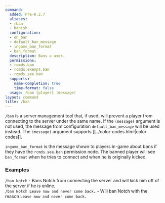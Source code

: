 ```yaml
---
command:
  added: Pre-0.2.7
  aliases:
  - rban
  - banish
  configuration:
  - on_ban
  - default_ban_message
  - ingame_ban_format
  - ban_format
  description: Bans a user.
  permissions:
  - rcmds.ban
  - rcmds.exempt.ban
  - rcmds.see.ban
  supports:
    name-completion: true
    time-format: false
  usage: /ban [player] (message)
layout: command
title: /ban
---
```


```/ban``` is a server management tool that, if used, will prevent a player from connecting to the server under the
same name. If the ```(message)``` argument is not used, the message from configuration ```default_ban_message``` will
be used instead. The ```(message)``` argument supports [[../color-codes.html|color codes]].

```ingame_ban_format``` is the message shown to players in-game about bans if they have the ```rcmds.see.ban```
permission node. The banned player will see ```ban_format``` when he tries to connect and when he is originally kicked.

### Examples 

```/ban Notch``` - Bans Notch from connecting the server and will kick him off of the server if he is online.  
```/ban Notch Leave now and never come back.``` - Will ban Notch with the reason ```Leave now and never come back.```

